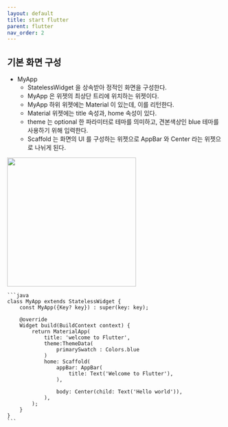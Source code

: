 ```yaml
---
layout: default
title: start flutter
parent: flutter
nav_order: 2
---
```


## 기본 화면 구성

		
	
- MyApp 
	- StatelessWidget 을 상속받아 정적인 화면을 구성한다.
	- MyApp 은 위젯의 최상단 트리에 위치하는 위젯이다.
	- MyApp 하위 위젯에는 Material 이 있는데, 이를 리턴한다.
	- Material 위젯에는 title 속성과, home 속성이 있다. 
	- theme 는 optional 한 파라미터로 테마를 의미하고, 견본색상인 blue 테마를 사용하기 위해 입력한다. 
	- Scaffold 는 화면의  UI 를 구성하는 위젯으로 AppBar 와 Center 라는 위젯으로 나뉘게 된다.
	
<img src = "https://user-images.githubusercontent.com/71206860/189518375-84dbcc09-6c74-4bb5-870a-3bb388233ed8.png" width="300"/>

	
	
	
	```java
	class MyApp extends StatelessWidget {
		const MyApp({Key? key}) : super(key: key);

		@override
		Widget build(BuildContext context) {
			return MaterialApp(
				title: 'welcome to Flutter',
				theme:ThemeData(
					primarySwatch : Colors.blue
				)
				home: Scaffold(
					appBar: AppBar(
						title: Text('Welcome to Flutter'),
					),

					body: Center(child: Text('Hello world')),
				),
			);
		}
	}
	```
	
	
